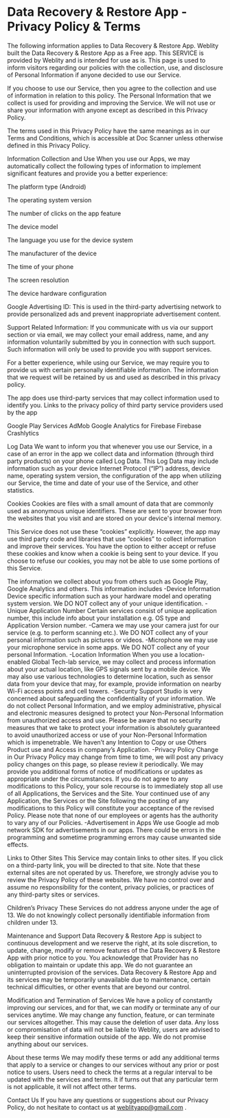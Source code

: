 # Data Recovery & Restore App - Privacy Policy & Terms


The following information applies to Data Recovery & Restore App. Weblity built the Data Recovery & Restore App as a Free app. This SERVICE is provided by Weblity and is intended for use as is. This page is used to inform visitors regarding our policies with the collection, use, and disclosure of Personal Information if anyone decided to use our Service.

If you choose to use our Service, then you agree to the collection and use of information in relation to this policy. The Personal Information that we collect is used for providing and improving the Service. We will not use or share your information with anyone except as described in this Privacy Policy.

The terms used in this Privacy Policy have the same meanings as in our Terms and Conditions, which is accessible at Doc Scanner unless otherwise defined in this Privacy Policy.

Information Collection and Use When you use our Apps, we may automatically collect the following types of information to implement significant features and provide you a better experience:

The platform type (Android)

The operating system version

The number of clicks on the app feature

The device model

The language you use for the device system

The manufacturer of the device

The time of your phone

The screen resolution

The device hardware configuration

Google Advertising ID: This is used in the third-party advertising network to provide personalized ads and prevent inappropriate advertisement content.

Support Related Information: If you communicate with us via our support section or via email, we may collect your email address, name, and any information voluntarily submitted by you in connection with such support. Such information will only be used to provide you with support services.

For a better experience, while using our Service, we may require you to provide us with certain personally identifiable information. The information that we request will be retained by us and used as described in this privacy policy.

The app does use third-party services that may collect information used to identify you. Links to the privacy policy of third party service providers used by the app

Google Play Services AdMob Google Analytics for Firebase Firebase Crashlytics

Log Data We want to inform you that whenever you use our Service, in a case of an error in the app we collect data and information (through third party products) on your phone called Log Data. This Log Data may include information such as your device Internet Protocol (“IP”) address, device name, operating system version, the configuration of the app when utilizing our Service, the time and date of your use of the Service, and other statistics.

Cookies Cookies are files with a small amount of data that are commonly used as anonymous unique identifiers. These are sent to your browser from the websites that you visit and are stored on your device's internal memory.

This Service does not use these “cookies” explicitly. However, the app may use third party code and libraries that use “cookies” to collect information and improve their services. You have the option to either accept or refuse these cookies and know when a cookie is being sent to your device. If you choose to refuse our cookies, you may not be able to use some portions of this Service.

The information we collect about you from others such as Google Play, Google Analytics and others. This information includes -Device Information Device specific information such as your hardware model and operating system version. We DO NOT collect any of your unique identification. -Unique Application Number Certain services consist of unique application number, this include info about your installation e.g. OS type and Application Version number. -Camera we may use your camera just for our service (e.g. to perform scanning etc.). We DO NOT collect any of your personal information such as pictures or videos. -Microphone we may use your microphone service in some apps. We DO NOT collect any of your personal Information. -Location Information When you use a location-enabled Global Tech-lab service, we may collect and process information about your actual location, like GPS signals sent by a mobile device. We may also use various technologies to determine location, such as sensor data from your device that may, for example, provide information on nearby Wi-Fi access points and cell towers. -Security Support Studio is very concerned about safeguarding the confidentiality of your information. We do not collect Personal Information, and we employ administrative, physical and electronic measures designed to protect your Non-Personal Information from unauthorized access and use. Please be aware that no security measures that we take to protect your information is absolutely guaranteed to avoid unauthorized access or use of your Non-Personal Information which is impenetrable. We haven’t any Intention to Copy or use Others Product use and Access in company’s Application. -Privacy Policy Change in Our Privacy Policy may change from time to time, we will post any privacy policy changes on this page, so please review it periodically. We may provide you additional forms of notice of modifications or updates as appropriate under the circumstances. If you do not agree to any modifications to this Policy, your sole recourse is to immediately stop all use of all Applications, the Services and the Site. Your continued use of any Application, the Services or the Site following the posting of any modifications to this Policy will constitute your acceptance of the revised Policy. Please note that none of our employees or agents has the authority to vary any of our Policies. -Advertisement in Apps We use Google ad mob network SDK for advertisements in our apps. There could be errors in the programming and sometime programming errors may cause unwanted side effects.

Links to Other Sites This Service may contain links to other sites. If you click on a third-party link, you will be directed to that site. Note that these external sites are not operated by us. Therefore, we strongly advise you to review the Privacy Policy of these websites. We have no control over and assume no responsibility for the content, privacy policies, or practices of any third-party sites or services.

Children’s Privacy These Services do not address anyone under the age of 13. We do not knowingly collect personally identifiable information from children under 13.

Maintenance and Support Data Recovery & Restore App is subject to continuous development and we reserve the right, at its sole discretion, to update, change, modify or remove features of the Data Recovery & Restore App with prior notice to you. You acknowledge that Provider has no obligation to maintain or update this app. We do not guarantee an uninterrupted provision of the services. Data Recovery & Restore App and its services may be temporarily unavailable due to maintenance, certain technical difficulties, or other events that are beyond our control.

Modification and Termination of Services We have a policy of constantly improving our services, and for that, we can modify or terminate any of our services anytime. We may change any function, feature, or can terminate our services altogether. This may cause the deletion of user data. Any loss or compromisation of data will not be liable to Weblity, users are advised to keep their sensitive information outside of the app. We do not promise anything about our services.

About these terms We may modify these terms or add any additional terms that apply to a service or changes to our services without any prior or post notice to users. Users need to check the terms at a regular interval to be updated with the services and terms. It if turns out that any particular term is not applicable, it will not affect other terms.

Contact Us If you have any questions or suggestions about our Privacy Policy, do not hesitate to contact us at weblityapp@gmail.com .

